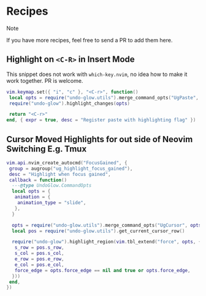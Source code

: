 # Recipes

> [!note]
> If you have more recipes, feel free to send a PR to add them here.

## Highlight on `<C-R>` in Insert Mode

This snippet does not work with `which-key.nvim`, no idea how to make it work together. PR is welcome.

```lua
vim.keymap.set({ "i", "c" }, "<C-r>", function()
 local opts = require("undo-glow.utils").merge_command_opts("UgPaste", {})
 require("undo-glow").highlight_changes(opts)

 return "<C-r>"
end, { expr = true, desc = "Register paste with highlighting flag" })
```

## Cursor Moved Highlights for out side of Neovim Switching E.g. Tmux

```lua
vim.api.nvim_create_autocmd("FocusGained", {
 group = augroup("ug_highlight_focus_gained"),
 desc = "Highlight when focus gained",
 callback = function()
  ---@type UndoGlow.CommandOpts
  local opts = {
   animation = {
    animation_type = "slide",
   },
  }

  opts = require("undo-glow.utils").merge_command_opts("UgCursor", opts)
  local pos = require("undo-glow.utils").get_current_cursor_row()

  require("undo-glow").highlight_region(vim.tbl_extend("force", opts, {
   s_row = pos.s_row,
   s_col = pos.s_col,
   e_row = pos.e_row,
   e_col = pos.e_col,
   force_edge = opts.force_edge == nil and true or opts.force_edge,
  }))
 end,
})
```
